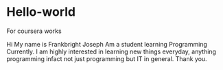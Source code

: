 # Hello-world
For coursera works


Hi My name is Frankbright Joseph
Am a student learning Programming Currently.
I am highly interested in learning new things everyday, anything programming infact not just programming but IT in general.
Thank you.
